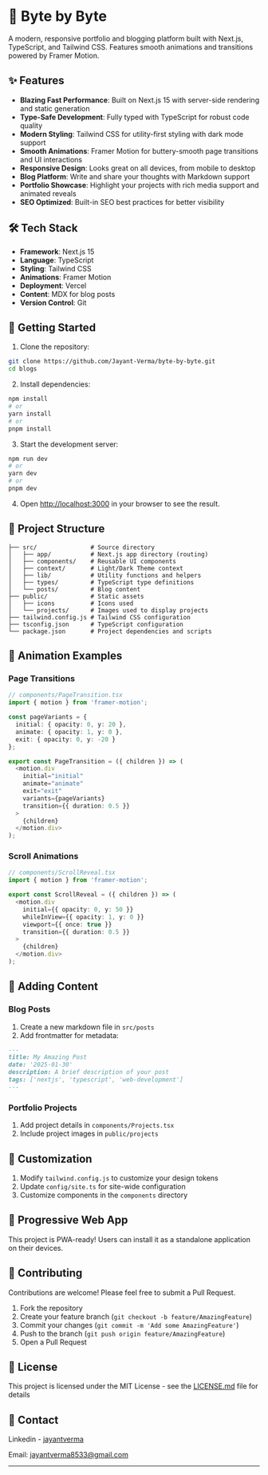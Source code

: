 # 🚀 Byte by Byte

A modern, responsive portfolio and blogging platform built with Next.js, TypeScript, and Tailwind CSS. Features smooth animations and transitions powered by Framer Motion.

## ✨ Features

- **Blazing Fast Performance**: Built on Next.js 15 with server-side rendering and static generation
- **Type-Safe Development**: Fully typed with TypeScript for robust code quality
- **Modern Styling**: Tailwind CSS for utility-first styling with dark mode support
- **Smooth Animations**: Framer Motion for buttery-smooth page transitions and UI interactions
- **Responsive Design**: Looks great on all devices, from mobile to desktop
- **Blog Platform**: Write and share your thoughts with Markdown support
- **Portfolio Showcase**: Highlight your projects with rich media support and animated reveals
- **SEO Optimized**: Built-in SEO best practices for better visibility

## 🛠️ Tech Stack

- **Framework**: Next.js 15
- **Language**: TypeScript
- **Styling**: Tailwind CSS
- **Animations**: Framer Motion
- **Deployment**: Vercel
- **Content**: MDX for blog posts
- **Version Control**: Git

## 🚀 Getting Started

1. Clone the repository:
```bash
git clone https://github.com/Jayant-Verma/byte-by-byte.git
cd blogs
```

2. Install dependencies:
```bash
npm install
# or
yarn install
# or
pnpm install
```

3. Start the development server:
```bash
npm run dev
# or
yarn dev
# or
pnpm dev
```

4. Open [http://localhost:3000](http://localhost:3000) in your browser to see the result.

## 📁 Project Structure

```
├── src/               # Source directory
│   ├── app/           # Next.js app directory (routing)
│   ├── components/    # Reusable UI components
│   ├── context/       # Light/Dark Theme context
│   ├── lib/           # Utility functions and helpers
│   ├── types/         # TypeScript type definitions
│   └── posts/         # Blog content
├── public/            # Static assets
│   ├── icons          # Icons used
│   └── projects/      # Images used to display projects
├── tailwind.config.js # Tailwind CSS configuration
├── tsconfig.json      # TypeScript configuration
└── package.json       # Project dependencies and scripts
```

## 🎨 Animation Examples

### Page Transitions

```typescript
// components/PageTransition.tsx
import { motion } from 'framer-motion';

const pageVariants = {
  initial: { opacity: 0, y: 20 },
  animate: { opacity: 1, y: 0 },
  exit: { opacity: 0, y: -20 }
};

export const PageTransition = ({ children }) => (
  <motion.div
    initial="initial"
    animate="animate"
    exit="exit"
    variants={pageVariants}
    transition={{ duration: 0.5 }}
  >
    {children}
  </motion.div>
);
```

### Scroll Animations

```typescript
// components/ScrollReveal.tsx
import { motion } from 'framer-motion';

export const ScrollReveal = ({ children }) => (
  <motion.div
    initial={{ opacity: 0, y: 50 }}
    whileInView={{ opacity: 1, y: 0 }}
    viewport={{ once: true }}
    transition={{ duration: 0.5 }}
  >
    {children}
  </motion.div>
);
```

## 📝 Adding Content

### Blog Posts

1. Create a new markdown file in `src/posts`
2. Add frontmatter for metadata:
```md
---
title: My Amazing Post
date: '2025-01-30'
description: A brief description of your post
tags: ['nextjs', 'typescript', 'web-development']
---
```

### Portfolio Projects

1. Add project details in `components/Projects.tsx`
2. Include project images in `public/projects`

## 🎨 Customization

1. Modify `tailwind.config.js` to customize your design tokens
2. Update `config/site.ts` for site-wide configuration
3. Customize components in the `components` directory

## 📱 Progressive Web App

This project is PWA-ready! Users can install it as a standalone application on their devices.

## 🤝 Contributing

Contributions are welcome! Please feel free to submit a Pull Request.

1. Fork the repository
2. Create your feature branch (`git checkout -b feature/AmazingFeature`)
3. Commit your changes (`git commit -m 'Add some AmazingFeature'`)
4. Push to the branch (`git push origin feature/AmazingFeature`)
5. Open a Pull Request

## 📄 License

This project is licensed under the MIT License - see the [LICENSE.md](LICENSE.md) file for details

## 📧 Contact

Linkedin - [jayantverma](https://www.linkedin.com/in/jayantverma007/)

Email: [jayantverma8533@gmail.com](mailto:jayantverma8533@gmail.com)

---
